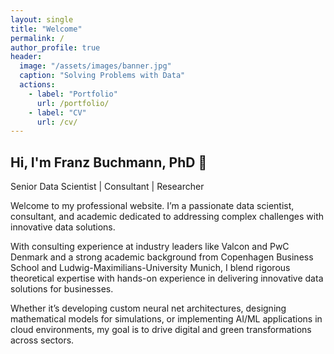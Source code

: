 ```yaml
---
layout: single
title: "Welcome"
permalink: /
author_profile: true
header:
  image: "/assets/images/banner.jpg"
  caption: "Solving Problems with Data"
  actions:
    - label: "Portfolio"
      url: /portfolio/
    - label: "CV"
      url: /cv/
---
```


<section class="intro">
  <div class="container">
    <h1 class="page-title">Hi, I'm Franz Buchmann, PhD 👋</h1>
    <p class="lead">Senior Data Scientist | Consultant | Researcher</p>
    <p>
      Welcome to my professional website. I’m a passionate data scientist, consultant, and academic dedicated to addressing complex challenges with innovative data solutions.
    </p>
    <p>
      With consulting experience at industry leaders like Valcon and PwC Denmark and a strong academic background from Copenhagen Business School and Ludwig-Maximilians-University Munich, I blend rigorous theoretical expertise with hands-on experience in delivering innovative data solutions for businesses.
    </p>
    <p>
      Whether it’s developing custom neural net architectures, designing mathematical models for simulations, or implementing AI/ML applications in cloud environments, my goal is to drive digital and green transformations across sectors.
    </p>
  </div>
</section>